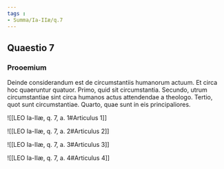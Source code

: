 ```yaml
---
tags : 
- Summa/Ia-IIæ/q.7
---
```


## Quaestio 7

### Prooemium

Deinde considerandum est de circumstantiis humanorum actuum. Et circa hoc quaeruntur quatuor. Primo, quid sit circumstantia. Secundo, utrum circumstantiae sint circa humanos actus attendendae a theologo. Tertio, quot sunt circumstantiae. Quarto, quae sunt in eis principaliores.

![[LEO Ia-IIæ, q. 7, a. 1#Articulus 1]]

![[LEO Ia-IIæ, q. 7, a. 2#Articulus 2]]

![[LEO Ia-IIæ, q. 7, a. 3#Articulus 3]]

![[LEO Ia-IIæ, q. 7, a. 4#Articulus 4]]

